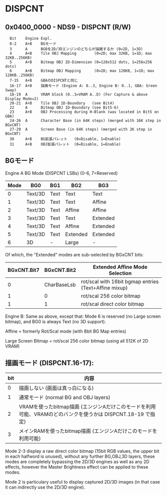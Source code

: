 # DISPCNT

## 0x0400_0000 - NDS9 - DISPCNT (R/W)

```
  Bit    Engine Expl.
  0-2    A+B    BGモード
  3      A      BG0を2D/3Dエンジンのどちらが描画するか (0=2D, 1=3D)
  4      A+B    Tile OBJ Mapping        (0=2D; max 32KB, 1=1D; max 32KB..256KB)
  5      A+B    Bitmap OBJ 2D-Dimension (0=128x512 dots, 1=256x256 dots)
  6      A+B    Bitmap OBJ Mapping      (0=2D; max 128KB, 1=1D; max 128KB..256KB)
  7-15   A+B    GBAのDISPCNTと同じ
  16-17  A+B    描画モード (Engine A: 0..3, Engine B: 0..1, GBA: Green Swap)
  18-19  A      VRAM block (0..3=VRAM A..D) (For Capture & above Display Mode=2)
  20-21  A+B    Tile OBJ 1D-Boundary   (see Bit4)
  22     A      Bitmap OBJ 1D-Boundary (see Bit5-6)
  23     A+B    OBJ Processing during H-Blank (was located in Bit5 on GBA)
  24-26  A      Character Base (in 64K steps) (merged with 16K step in BGxCNT)
  27-29  A      Screen Base (in 64K steps) (merged with 2K step in BGxCNT)
  30     A+B    BG拡張パレット   (0=Disable, 1=Enable)
  31     A+B    OBJ拡張パレット  (0=Disable, 1=Enable)
```

## BGモード

Engine A BG Mode (DISPCNT LSBs) (0-6, 7=Reserved)

Mode | BG0 | BG1 | BG2 | BG3 
-- | -- | -- | -- | -- 
0 | Text/3D | Text | Text     | Text
1 | Text/3D | Text | Text     | Affine
2 | Text/3D | Text | Affine   | Affine
3 | Text/3D | Text | Text     | Extended
4 | Text/3D | Text | Affine   | Extended
5 | Text/3D | Text | Extended | Extended
6 | 3D      | -    | Large    | - 

Of which, the "Extended" modes are sub-selected by BGxCNT bits:

BGxCNT.Bit7 | BGxCNT.Bit2 | Extended Affine Mode Selection
-- | -- | -- 
0  | CharBaseLsb | rot/scal with 16bit bgmap entries (Text+Affine mixup)
1  | 0           | rot/scal 256 color bitmap
1  | 1           | rot/scal direct color bitmap

Engine B: Same as above, except that: Mode 6 is reserved (no Large screen bitmap), and BG0 is always Text (no 3D support).

Affine = formerly Rot/Scal mode (with 8bit BG Map entries)

Large Screen Bitmap = rot/scal 256 color bitmap (using all 512K of 2D VRAM)

## 描画モード (DISPCNT.16-17):

 bit  |  内容
---- | ----
0 | 描画しない (画面は真っ白になる)
1 | 通常モード (normal BG and OBJ layers)
2 | VRAMを使ったbitmap描画 (エンジンAだけこのモードを利用可能、VRAMのどのバンクを使うかは DISPCNT.18-19 で指定)
3 | メインRAMを使ったbitmap描画 (エンジンAだけこのモードを利用可能)

Mode 2-3 display a raw direct color bitmap (15bit RGB values, the upper bit in each halfword is unused), without any further BG,OBJ,3D layers, these modes are completely bypassing the 2D/3D engines as well as any 2D effects, however the Master Brightness effect can be applied to these modes. 

Mode 2 is particulary useful to display captured 2D/3D images (in that case it can indirectly use the 2D/3D engine).

